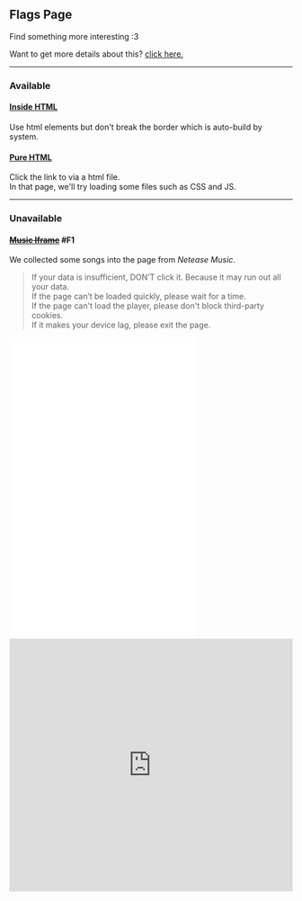 ## Flags Page

Find something more interesting :3  

Want to get more details about this? [click here.](/details.md)

------

### Available

#### [Inside HTML](/flags/active/inside-html.md)

Use html elements but don't  break the border which is auto-build by system.

#### [Pure HTML](/flags/active/pure-html.html)

Click the link to  via a html file.  
In that page, we'll try loading some files such as CSS and JS.

------

### Unavailable

#### ~~[Music Iframe](/flags/archives/music-iframe_failed.md)~~ #F1

We collected some songs into the page from *Netease Music*.

> If your data is insufficient, DON’T click it. Because it may run out all your data.  
> If the page can’t be loaded quickly, please wait for a time.  
> If the page can't load the player, please don't block third-party cookies.  
> If it makes your device lag, please exit the page.  

<iframe frameborder="no" border="0" marginwidth="0" marginheight="0" width=330 height=86 src="//music.163.com/outchain/player?type=2&id=1310530415&auto=0&height=66"></iframe>

<iframe frameborder="no" border="0" marginwidth="0" marginheight="0" width=330 height=450 src="//music.163.com/outchain/player?type=0&id=2323009156&auto=0&height=430"></iframe>

<iframe allow="autoplay *; encrypted-media *; fullscreen *" frameborder="0" height="450" style="width:100%;max-width:660px;overflow:hidden;background:transparent;" sandbox="allow-forms allow-popups allow-same-origin allow-scripts allow-storage-access-by-user-activation allow-top-navigation-by-user-activation" src="https://embed.music.apple.com/cn/album/%E7%8C%8E%E6%88%B7%E6%98%9F%E5%BA%A7/1438421718?l=en"></iframe>
